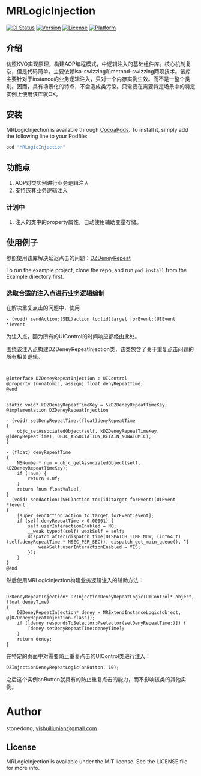 # MRLogicInjection

[![CI Status](http://img.shields.io/travis/stonedong/MRLogicInjection.svg?style=flat)](https://travis-ci.org/stonedong/MRLogicInjection)
[![Version](https://img.shields.io/cocoapods/v/MRLogicInjection.svg?style=flat)](http://cocoapods.org/pods/MRLogicInjection)
[![License](https://img.shields.io/cocoapods/l/MRLogicInjection.svg?style=flat)](http://cocoapods.org/pods/MRLogicInjection)
[![Platform](https://img.shields.io/cocoapods/p/MRLogicInjection.svg?style=flat)](http://cocoapods.org/pods/MRLogicInjection)

## 介绍
仿照KVO实现原理，构建AOP编程模式，中逻辑注入的基础组件库。核心机制复杂，但是代码简单。主要依赖isa-swizzing和method-swizzing两项技术。该库主要针对于instance的业务逻辑注入，只对一个内存实例生效。而不是一整个类别。因而，具有场景化的特点，不会造成类污染。只需要在需要特定场景中的特定实例上使用该库就OK。


## 安装

MRLogicInjection is available through [CocoaPods](http://cocoapods.org). To install
it, simply add the following line to your Podfile:

```ruby
pod "MRLogicInjection"
```

## 功能点

1. AOP对类实例进行业务逻辑注入
2. 支持嵌套业务逻辑注入

### 计划中
1. 注入的类中的property属性，自动使用辅助变量存储。

## 使用例子

参照使用该库解决延迟点击的问题：[DZDeneyRepeat](https://github.com/yishuiliunian/DZDeneyRepeat)

To run the example project, clone the repo, and run `pod install` from the Example directory first.


### 选取合适的注入点进行业务逻辑编制

在解决重复点击的问题中，使用

~~~
- (void) sendAction:(SEL)action to:(id)target forEvent:(UIEvent *)event
~~~

为注入点，因为所有的UIControl的时间响应都经由此处。

围绕该注入点构建DZDeneyRepeatInjection类，该类包含了关于重复点击问题的所有相关逻辑。

~~~


@interface DZDeneyRepeatInjection : UIControl
@property (nonatomic, assign) float denyRepeatTime;
@end


static void* kDZDeneyRepeatTimeKey = &kDZDeneyRepeatTimeKey;
@implementation DZDeneyRepeatInjection

- (void) setDenyRepeatTime:(float)denyRepeatTime
{
    objc_setAssociatedObject(self, kDZDeneyRepeatTimeKey, @(denyRepeatTime), OBJC_ASSOCIATION_RETAIN_NONATOMIC);
}

- (float) denyRepeatTime
{
    NSNumber* num = objc_getAssociatedObject(self, kDZDeneyRepeatTimeKey);
    if (!num) {
        return 0.0f;
    }
    return [num floatValue];
}
- (void) sendAction:(SEL)action to:(id)target forEvent:(UIEvent *)event
{
    [super sendAction:action to:target forEvent:event];
    if (self.denyRepeatTime > 0.00001) {
        self.userInteractionEnabled = NO;
        __weak typeof(self) weakSelf = self;
        dispatch_after(dispatch_time(DISPATCH_TIME_NOW, (int64_t)(self.denyRepeatTime * NSEC_PER_SEC)), dispatch_get_main_queue(), ^{
            weakSelf.userInteractionEnabled = YES;
        });
    }
}
@end
~~~

然后使用MRLogicInjection构建业务逻辑注入的辅助方法：

~~~

DZDeneyRepeatInjection* DZInjectionDeneyRepeatLogic(UIControl* object, float deneyTime)
{
    DZDeneyRepeatInjection* deney = MRExtendInstanceLogic(object, @[DZDeneyRepeatInjection.class]);
    if ([deney respondsToSelector:@selector(setDenyRepeatTime:)]) {
        [deney setDenyRepeatTime:deneyTime];
    }
    return deney;
}
~~~

在特定的页面中对需要防止重复点击的UIControl类进行注入：

~~~
DZInjectionDeneyRepeatLogic(anButton, 10);
~~~

之后这个实例anButton就具有的防止重复点击的能力，而不影响该类的其他实例。



# Author

stonedong, yishuiliunian@gmail.com

## License

MRLogicInjection is available under the MIT license. See the LICENSE file for more info.
